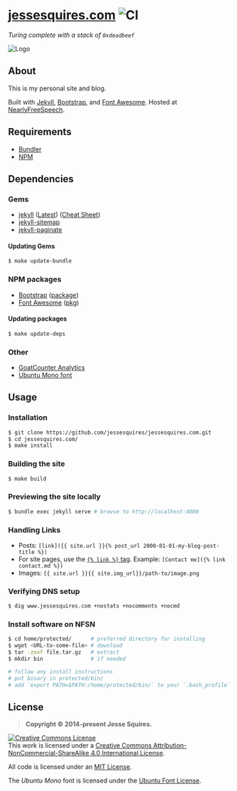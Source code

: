 # [jessesquires.com](https://www.jessesquires.com) ![CI](https://github.com/jessesquires/jessesquires.com/workflows/CI/badge.svg)

*Turing complete with a stack of `0xdeadbeef`*

![Logo](https://www.jessesquires.com/ico/favicon-180-precomposed.png)

## About

This is my personal site and blog.

Built with [Jekyll](https://jekyllrb.com), [Bootstrap](https://getbootstrap.com), and [Font Awesome](https://fontawesome.com). Hosted at [NearlyFreeSpeech](https://nearlyfreespeech.net).

## Requirements

- [Bundler](https://bundler.io)
- [NPM](https://www.npmjs.com)

## Dependencies

### Gems

- [jekyll](https://jekyllrb.com) ([Latest](https://github.com/jekyll/jekyll/releases/latest)) ([Cheat Sheet](https://learn.cloudcannon.com/jekyll-cheat-sheet/))
- [jekyll-sitemap](https://github.com/jekyll/jekyll-sitemap)
- [jekyll-paginate](https://github.com/jekyll/jekyll-paginate)

#### Updating Gems

```bash
$ make update-bundle
```

### NPM packages

- [Bootstrap](https://getbootstrap.com) ([package](https://www.npmjs.com/package/bootstrap))
- [Font Awesome](https://fortawesome.github.io/Font-Awesome/) ([pkg](https://yarnpkg.com/en/package/font-awesome))

#### Updating packages

```bash
$ make update-deps
```

### Other

- [GoatCounter Analytics](https://www.goatcounter.com)
- [Ubuntu Mono font](https://www.google.com/fonts/specimen/Ubuntu+Mono)

## Usage

### Installation

```bash
$ git clone https://github.com/jessesquires/jessesquires.com.git
$ cd jessesquires.com/
$ make install
```

### Building the site

```bash
$ make build
```

### Previewing the site locally

```bash
$ bundle exec jekyll serve # browse to http://localhost:4000
```

### Handling Links

- Posts: `[link]({{ site.url }}{% post_url 2000-01-01-my-blog-post-title %})`
- For site pages, use the [`{% link %}` tag](https://jekyllrb.com/docs/liquid/tags/#links). Example: `[Contact me]({% link contact.md %})`
- Images: `{{ site.url }}{{ site.img_url}}/path-to/image.png`

### Verifying DNS setup

```bash
$ dig www.jessesquires.com +nostats +nocomments +nocmd
```

### Install software on NFSN

```bash
$ cd home/protected/      # preferred directory for installing
$ wget <URL-to-some-file> # download
$ tar -zxvf file.tar.gz   # extract
$ mkdir bin               # if needed

# follow any install instructions
# put binary in protected/bin/
# add `export PATH=$PATH:/home/protected/bin/` to your `.bash_profile`
```

## License

> **Copyright &copy; 2014-present Jesse Squires.**

<a rel="license" href="https://creativecommons.org/licenses/by-nc-sa/4.0/"><img alt="Creative Commons License" style="border-width:0" src="https://i.creativecommons.org/l/by-nc-sa/4.0/88x31.png" /></a><br />This work is licensed under a <a rel="license" href="https://creativecommons.org/licenses/by-nc-sa/4.0/">Creative Commons Attribution-NonCommercial-ShareAlike 4.0 International License</a>.

All code is licensed under an [MIT License](https://opensource.org/licenses/MIT).

The *Ubuntu Mono* font is licensed under the [Ubuntu Font License](http://font.ubuntu.com/ufl/).
